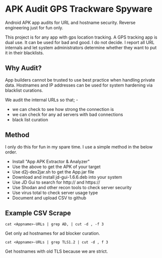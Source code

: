 # APK Audit GPS Trackware Spyware
Android APK app audits for URL and hostname security. Reverse engineering just for fun only.

This project is for any app with gps location tracking. A GPS tracking app is dual use. It can be used for bad and good. I do not decide. I report all URL internals and let system administrators determine whether they want to put it in their blacklists.

## Why Audit?
App builders cannot be trusted to use best practice when handling private data. Hostnames and IP addresses can be used for system hardening via blacklist curations.

We audit the internal URLs so that; -
* we can check to see how strong the connection is
* we can check for any ad servers with bad connections
* black list curation

## Method
I only do this for fun in my spare time. I use a simple method in the below order.
* Install "App APK Extractor & Analyzer"
* Use the above to get the APK of your target
* Use d2j-dex2jar.sh to get the App.jar file
* Download and install jd-gui-1.6.6.deb into your system
* Use JD Gui to search for http:// and https:// 
* Use Shodan and other recon tools to check server security
* Use virus total to check server usage type
* Document and upload CSV to github

## Example CSV Scrape
```
cat <Appname>-URLs | grep AD, | cut -d , -f 3
```
Get only ad hostnames for ad blocker curation.

```
cat <Appname>-URLs | grep TLS1.2 | cut -d , f 3
```
Get hostnames with old TLS because we are strict.

